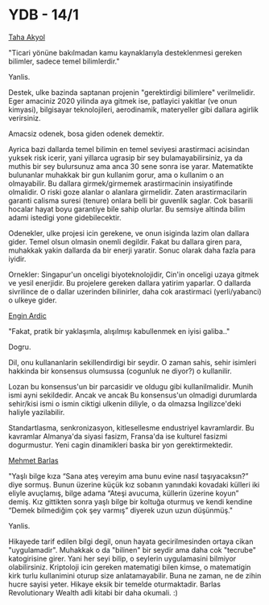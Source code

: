 # YDB - 14/1

[Taha Akyol](http://www.tumgazeteler.com/?a=2478517)

"Ticari yönüne bakılmadan kamu kaynaklarıyla desteklenmesi gereken
bilimler, sadece temel bilimlerdir."

Yanlis.

Destek, ulke bazinda saptanan projenin "gerektirdigi bilimlere"
verilmelidir. Eger amaciniz 2020 yilinda aya gitmek ise, patlayici
yakitlar (ve onun kimyasi), bilgisayar teknolojileri, aerodinamik,
materyeller gibi dallara agirlik verirsiniz.

Amacsiz odenek, bosa giden odenek demektir.

Ayrica bazi dallarda temel bilimin en temel seviyesi arastirmaci
acisindan yuksek risk icerir, yani yillarca ugrasip bir sey
bulamayabilirsiniz, ya da muthis bir sey bulursunuz ama anca 30 sene
sonra ise yarar. Matematikte bulunanlar muhakkak bir gun kullanim
gorur, ama o kullanim o an olmayabilir. Bu dallara girmek/girmemek
arastirmacinin insiyatifinde olmalidir. O riski goze alanlar o
alanlara girmelidir. Zaten arastirmacilarin garanti calisma suresi
(tenure) onlara belli bir guvenlik saglar. Cok basarili hocalar hayat
boyu garantiye bile sahip olurlar. Bu semsiye altinda bilim adami
istedigi yone gidebilecektir.

Odenekler, ulke projesi icin gerekene, ve onun isiginda lazim olan
dallara gider. Temel olsun olmasin onemli degildir. Fakat bu dallara
giren para, muhakkak yakin dallarda da bir enerji yaratir. Sonuc
olarak daha fazla para iyidir.

Ornekler: Singapur'un onceligi biyoteknolojidir, Cin'in onceligi uzaya
gitmek ve yesil enerjidir. Bu projelere gereken dallara yatirim
yaparlar. O dallarda sivrilince de o dallar uzerinden bilinirler, daha
cok arastirmaci (yerli/yabanci) o ulkeye gider.

[Engin Ardic](http://www.tumgazeteler.com/?a=2482164)

"Fakat, pratik bir yaklaşımla, alışılmışı kabullenmek en iyisi
galiba.."

Dogru.

Dil, onu kullananlarin sekillendirdigi bir seydir. O zaman sahis,
sehir isimleri hakkinda bir konsensus olumsussa (cogunluk ne diyor?) o
kullanilir.

Lozan bu konsensus'un bir parcasidir ve oldugu gibi
kullanilmalidir. Munih ismi ayni sekildedir. Ancak ve ancak Bu
konsensus'un olmadigi durumlarda sehir/kisi ismi o ismin ciktigi
ulkenin diliyle, o da olmazsa Ingilizce'deki haliyle yazilabilir.

Standartlasma, senkronizasyon, kitlesellesme endustriyel
kavramlardir. Bu kavramlar Almanya'da siyasi fasizm, Fransa'da ise
kulturel fasizmi dogurmustur. Yeni cagin dinamikleri baska bir yon
gerektirmektedir.

[Mehmet Barlas](http://www.tumgazeteler.com/?a=2480428)

"Yaşlı bilge kıza “Sana ateş vereyim ama bunu evine nasıl
taşıyacaksın?” diye sormuş. Bunun üzerine küçük kız sobanın yanındaki
kovadaki külleri iki eliyle avuçlamış, bilge adama “Ateşi avucuma,
küllerin üzerine koyun” demiş. Kız gittikten sonra yaşlı bilge bir
koltuğa oturmuş ve kendi kendine “Demek bilmediğim çok şey varmış”
diyerek uzun uzun düşünmüş."

Yanlis.

Hikayede tarif edilen bilgi degil, onun hayata gecirilmesinden ortaya
cikan "uygulamadir". Muhakkak o da "bilinen" bir seydir ama daha cok
"tecrube" katogirisine girer. Yani her seyi bilip, o seylerin
uygulamasini bilmiyor olabilirsiniz. Kriptoloji icin gereken
matematigi bilen kimse, o matematigin kirk turlu kullanimini oturup
size anlatamayabilir. Buna ne zaman, ne de zihin hucre sayisi
yeter. Hikaye eksik bir temelde oturmaktadir. Barlas Revolutionary
Wealth adli kitabi bir daha okumali. :)




